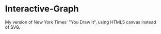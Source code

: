 # Interactive-Graph
My version of New York Times' "You Draw It", using HTML5 canvas instead of SVG. 
